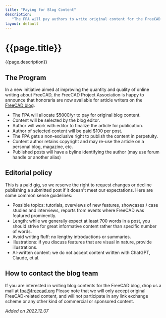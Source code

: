 ```yaml
---
title: "Paying for Blog Content"
description:
   "The FPA will pay authors to write original content for the FreeCAD Blog"
layout: default
---
```


# {{page.title}}

{{page.description}}

## The Program

In a new initiative aimed at improving the quantity and quality of online writing about FreeCAD, the FreeCAD Project Association is happy to announce that honoraria are now available for article writers on the [FreeCAD blog](https://blog.freecad.org).

- The FPA will allocate $5000/yr to pay for original blog content.
- Content will be selected by the blog editor.
- Author will work with editor to finalize the article for publication.
- Author of selected content will be paid $100 per post.
- The FPA gets a non-exclusive right to publish the content in perpetuity.
- Content author retains copyright and may re-use the article on a personal blog, magazine, etc.
- Published posts will have a byline identifying the author (may use forum handle or another alias)

## Editorial policy

This is a paid gig, so we reserve the right to request changes or decline publishing a submitted post if it doesn't meet our expectations. Here are some common sense guidelines:

- Possible topics: tutorials, overviews of new features, showcases / case studies and interviews, reports from events where FreeCAD was featured prominently.
- Length: while we generally expect at least 700 words in a post, you should strive for great informative content rather than specific number of words.
- Avoid writing fluff: no lengthy introductions or summaries.
- Illustrations: if you discuss features that are visual in nature, provide illustrations.
- AI-written content: we do not accept content written with ChatGPT, Claude, et al.

## How to contact the blog team

If you are interested in writing blog contents for the FreeCAD blog, drop us a mail at fpa@freecad.org Please note that we will only accept original FreeCAD-related content, and will not participate in any link exchange scheme or any other kind of commercial or sponsored content.

*Added on 2022.12.07*
